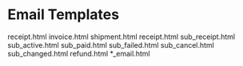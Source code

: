 # Email Templates

receipt.html
invoice.html
shipment.html
receipt.html
sub_receipt.html
sub_active.html	
sub_paid.html
sub_failed.html
sub_cancel.html
sub_changed.html
refund.html
*_email.html
